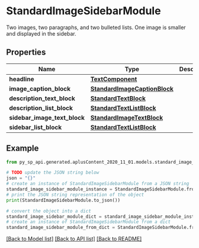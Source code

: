 # StandardImageSidebarModule

Two images, two paragraphs, and two bulleted lists. One image is smaller and displayed in the sidebar.

## Properties

Name | Type | Description | Notes
------------ | ------------- | ------------- | -------------
**headline** | [**TextComponent**](TextComponent.md) |  | [optional] 
**image_caption_block** | [**StandardImageCaptionBlock**](StandardImageCaptionBlock.md) |  | [optional] 
**description_text_block** | [**StandardTextBlock**](StandardTextBlock.md) |  | [optional] 
**description_list_block** | [**StandardTextListBlock**](StandardTextListBlock.md) |  | [optional] 
**sidebar_image_text_block** | [**StandardImageTextBlock**](StandardImageTextBlock.md) |  | [optional] 
**sidebar_list_block** | [**StandardTextListBlock**](StandardTextListBlock.md) |  | [optional] 

## Example

```python
from py_sp_api.generated.aplusContent_2020_11_01.models.standard_image_sidebar_module import StandardImageSidebarModule

# TODO update the JSON string below
json = "{}"
# create an instance of StandardImageSidebarModule from a JSON string
standard_image_sidebar_module_instance = StandardImageSidebarModule.from_json(json)
# print the JSON string representation of the object
print(StandardImageSidebarModule.to_json())

# convert the object into a dict
standard_image_sidebar_module_dict = standard_image_sidebar_module_instance.to_dict()
# create an instance of StandardImageSidebarModule from a dict
standard_image_sidebar_module_from_dict = StandardImageSidebarModule.from_dict(standard_image_sidebar_module_dict)
```
[[Back to Model list]](../README.md#documentation-for-models) [[Back to API list]](../README.md#documentation-for-api-endpoints) [[Back to README]](../README.md)


